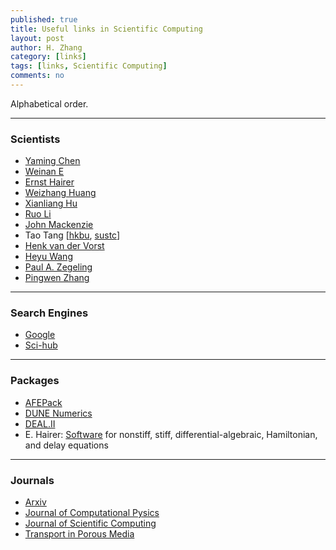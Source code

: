 ```yaml
---
published: true
title: Useful links in Scientific Computing
layout: post
author: H. Zhang
category: [links]
tags: [links, Scientific Computing] 
comments: no 
---
```


Alphabetical order.

---

### Scientists ###

- [Yaming Chen](https://sites.google.com/site/yamingchen14/home)
- [Weinan E](https://web.math.princeton.edu/~weinan/)
- [Ernst Hairer](http://www.unige.ch/~hairer/)
- [Weizhang Huang](http://www.math.ku.edu/~huang/)
- [Xianliang Hu](http://www.math.zju.edu.cn/xlhu/)
- [Ruo Li](http://dsec.pku.edu.cn/~rli/)
- [John Mackenzie](http://www.strath.ac.uk/staff/mackenziejohndr/)
- Tao Tang [[hkbu](http://www.math.hkbu.edu.hk/~ttang/), [sustc](http://sustc.edu.cn/faculty_all/f/Tang%20Tao)]
- [Henk van der Vorst](https://www.staff.science.uu.nl/~vorst102/)
- [Heyu Wang](http://person.zju.edu.cn/en/wangheyu)
- [Paul A. Zegeling](https://www.staff.science.uu.nl/~zegel101/)
- [Pingwen Zhang](http://www.math.pku.edu.cn/teachers/zhangpw/private/homepage/)

----

### Search Engines

- [Google](www.gogole.com)
- [Sci-hub](www.sci-hub.bz)

---

### Packages ###
- [AFEPack](http://dsec.pku.edu.cn/~rli/software.php)
- [DUNE Numerics](https://dune-project.org/)
- [DEAL.II](https://www.dealii.org/)
- E. Hairer: [Software](http://www.unige.ch/~hairer/software.html) for nonstiff, stiff, differential-algebraic, Hamiltonian, and delay equations

---

### Journals ###

- [Arxiv](https://arxiv.org)
- [Journal of Computational Pysics](http://www.journals.elsevier.com/journal-of-computational-physics)
- [Journal of Scientific Computing](https://www.editorialmanager.com/jomp/default.aspx)
- [Transport in Porous Media](https://www.editorialmanager.com/tipm/default.aspx)



